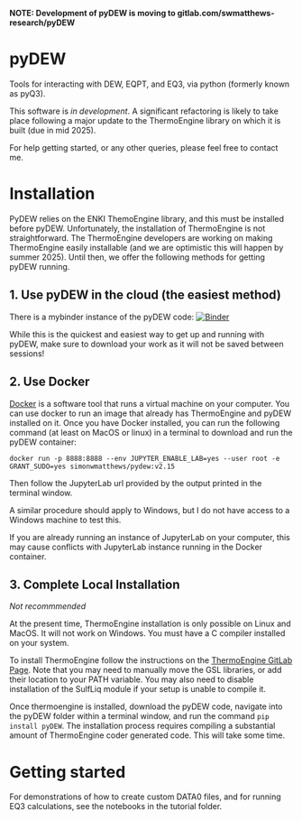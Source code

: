 **NOTE: Development of pyDEW is moving to gitlab.com/swmatthews-research/pyDEW**

# pyDEW
Tools for interacting with DEW, EQPT, and EQ3, via python (formerly known as pyQ3).

This software is *in development*. A significant refactoring is likely to take place following a major update to the ThermoEngine library on which it is built (due in mid 2025).

For help getting started, or any other queries, please feel free to contact me.

# Installation
PyDEW relies on the ENKI ThemoEngine library, and this must be installed before pyDEW. Unfortunately, the installation of ThermoEngine is not straightforward. The ThermoEngine developers are working on making ThermoEngine easily installable (and we are optimistic this will happen by summer 2025). Until then, we offer the following methods for getting pyDEW running.

## 1. Use pyDEW in the cloud (the easiest method)
There is a mybinder instance of the pyDEW code: [![Binder](https://mybinder.org/badge_logo.svg)](https://mybinder.org/v2/gh/simonwmatthews/myBinder_pydew/HEAD?labpath=tutorials%2Ftutorial1_DATA0.ipynb)

While this is the quickest and easiest way to get up and running with pyDEW, make sure to download your work as it will not be saved between sessions!

## 2. Use Docker
[Docker](http://www.docker.com) is a software tool that runs a virtual machine on your computer. You can use docker to run an image that already has ThermoEngine and pyDEW installed on it. Once you have Docker installed, you can run the following command (at least on MacOS or linux) in a terminal to download and run the pyDEW container:

`docker run -p 8888:8888 --env JUPYTER_ENABLE_LAB=yes --user root -e GRANT_SUDO=yes simonwmatthews/pydew:v2.15`

Then follow the JupyterLab url provided by the output printed in the terminal window.

A similar procedure should apply to Windows, but I do not have access to a Windows machine to test this.

If you are already running an instance of JupyterLab on your computer, this may cause conflicts with JupyterLab instance running in the Docker container.

## 3. Complete Local Installation

*Not recommmended*

At the present time, ThermoEngine installation is only possible on Linux and MacOS. It will not work on Windows. You must have a C compiler installed on your system.

To install ThermoEngine follow the instructions on the [ThermoEngine GitLab Page](https://gitlab.com/ENKI-portal/ThermoEngine). Note that you may need to manually move the GSL libraries, or add their location to your PATH variable. You may also need to disable installation of the SulfLiq module if your setup is unable to compile it.

Once thermoengine is installed, download the pyDEW code, navigate into the pyDEW folder within a terminal window, and run the command `pip install pyDEW`. The installation process requires compiling a substantial amount of ThermoEngine coder generated code. This will take some time.


# Getting started

For demonstrations of how to create custom DATA0 files, and for running EQ3 calculations, see the notebooks in the tutorial folder.
